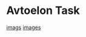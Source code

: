 # Avtoelon Task
[imags](https://github.com/dilshojon216/task_avtoelon_app/blob/master/about/photo_2021-12-05_21-09-47.jpg)
[images](https://github.com/dilshojon216/task_avtoelon_app/blob/master/about/photo_2021-12-05_21-10-50.jpg)

